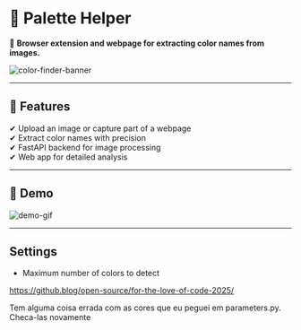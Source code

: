 # 🎨 Palette Helper  

🚀 **Browser extension and webpage for extracting color names from images.**  


![color-finder-banner]()  

---

## 📌 Features
✔ Upload an image or capture part of a webpage  
✔ Extract color names with precision  
✔ FastAPI backend for image processing  
✔ Web app for detailed analysis  

---

## 📸 Demo  

![demo-gif]()  

---

## Settings
- Maximum number of colors to detect

https://github.blog/open-source/for-the-love-of-code-2025/


Tem alguma coisa errada com as cores que eu peguei em parameters.py. Checa-las novamente